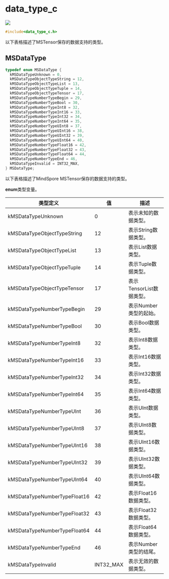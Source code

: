 # data_type_c

<a href="https://gitee.com/mindspore/docs/blob/master/docs/lite/api/source_zh_cn/api_c/data_type_c.md" target="_blank"><img src="https://mindspore-website.obs.cn-north-4.myhuaweicloud.com/website-images/master/resource/_static/logo_source.png"></a>

```C
#include<data_type_c.h>
```

以下表格描述了MSTensor保存的数据支持的类型。

## MSDataType

```C
typedef enum MSDataType {
  kMSDataTypeUnknown = 0,
  kMSDataTypeObjectTypeString = 12,
  kMSDataTypeObjectTypeList = 13,
  kMSDataTypeObjectTypeTuple = 14,
  kMSDataTypeObjectTypeTensor = 17,
  kMSDataTypeNumberTypeBegin = 29,
  kMSDataTypeNumberTypeBool = 30,
  kMSDataTypeNumberTypeInt8 = 32,
  kMSDataTypeNumberTypeInt16 = 33,
  kMSDataTypeNumberTypeInt32 = 34,
  kMSDataTypeNumberTypeInt64 = 35,
  kMSDataTypeNumberTypeUInt8 = 37,
  kMSDataTypeNumberTypeUInt16 = 38,
  kMSDataTypeNumberTypeUInt32 = 39,
  kMSDataTypeNumberTypeUInt64 = 40,
  kMSDataTypeNumberTypeFloat16 = 42,
  kMSDataTypeNumberTypeFloat32 = 43,
  kMSDataTypeNumberTypeFloat64 = 44,
  kMSDataTypeNumberTypeEnd = 46,
  kMSDataTypeInvalid = INT32_MAX,
} MSDataType;
```

以下表格描述了MindSpore MSTensor保存的数据支持的类型。

**enum**类型变量。

| 类型定义                     | 值        | 描述                     |
| ---------------------------- | --------- | ------------------------ |
| kMSDataTypeUnknown           | 0         | 表示未知的数据类型。     |
| kMSDataTypeObjectTypeString  | 12        | 表示String数据类型。     |
| kMSDataTypeObjectTypeList    | 13        | 表示List数据类型。       |
| kMSDataTypeObjectTypeTuple   | 14        | 表示Tuple数据类型。      |
| kMSDataTypeObjectTypeTensor  | 17        | 表示TensorList数据类型。 |
| kMSDataTypeNumberTypeBegin   | 29        | 表示Number类型的起始。   |
| kMSDataTypeNumberTypeBool    | 30        | 表示Bool数据类型。       |
| kMSDataTypeNumberTypeInt8    | 32        | 表示Int8数据类型。       |
| kMSDataTypeNumberTypeInt16   | 33        | 表示Int16数据类型。      |
| kMSDataTypeNumberTypeInt32   | 34        | 表示Int32数据类型。      |
| kMSDataTypeNumberTypeInt64   | 35        | 表示Int64数据类型。      |
| kMSDataTypeNumberTypeUInt    | 36        | 表示UInt数据类型。       |
| kMSDataTypeNumberTypeUInt8   | 37        | 表示UInt8数据类型。      |
| kMSDataTypeNumberTypeUInt16  | 38        | 表示UInt16数据类型。     |
| kMSDataTypeNumberTypeUInt32  | 39        | 表示UInt32数据类型。     |
| kMSDataTypeNumberTypeUInt64  | 40        | 表示UInt64数据类型。     |
| kMSDataTypeNumberTypeFloat16 | 42        | 表示Float16数据类型。    |
| kMSDataTypeNumberTypeFloat32 | 43        | 表示Float32数据类型。    |
| kMSDataTypeNumberTypeFloat64 | 44        | 表示Float64数据类型。    |
| kMSDataTypeNumberTypeEnd     | 46        | 表示Number类型的结尾。   |
| kMSDataTypeInvalid           | INT32_MAX | 表示无效的数据类型。      |


